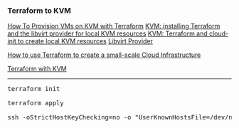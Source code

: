 ### Terraform to KVM
[How To Provision VMs on KVM with Terraform](https://computingforgeeks.com/how-to-provision-vms-on-kvm-with-terraform/)
[KVM: installing Terraform and the libvirt provider for local KVM resources](https://fabianlee.org/2021/07/05/kvm-installing-terraform-and-the-libvirt-provider-for-local-kvm-resources/)
[KVM: Terraform and cloud-init to create local KVM resources](https://fabianlee.org/2020/02/22/kvm-terraform-and-cloud-init-to-create-local-kvm-resources/)
  [Libvirt Provider](https://registry.terraform.io/providers/dmacvicar/libvirt/latest/docs)

[How to use Terraform to create a small-scale Cloud Infrastructure](https://itnext.io/how-to-use-terraform-to-create-a-small-scale-cloud-infrastructure-abf54fabc9dd)

[Terraform with KVM](https://dev.to/ruanbekker/terraform-with-kvm-2d9e)

----

<pre>
terraform init

terraform apply

ssh -oStrictHostKeyChecking=no -o "UserKnownHostsFile=/dev/null" -i ~/.ssh/tf_keys cloud-user@@<ip_address>
</pre>


